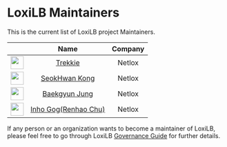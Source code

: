 # LoxiLB Maintainers

This is the current list of LoxiLB project Maintainers.

|                                                                             |                        Name                           |   Company    | 
|:---------------------------------------------------------------------------:|:-----------------------------------------------------:|:------------:|
| <img width="30px" src="https://avatars.githubusercontent.com/u/111065900">  | [Trekkie](https://github.com/TrekkieCoder)            |    Netlox    |
| <img width="30px" src="https://avatars.githubusercontent.com/u/75648333">   | [SeokHwan Kong](https://github.com/UltraInstinct14)   |    Netlox    |
| <img width="30px" src="https://avatars.githubusercontent.com/u/88170638">   | [Baekgyun Jung](https://github.com/backguynn)         |    Netlox    |
| <img width="30px" src="https://avatars.githubusercontent.com/u/75723069">   | [Inho Gog(Renhao Chu)](https://github.com/inhogog2)    |    Netlox    |

If any person or an organization wants to become a maintainer of LoxiLB, please feel free to go through LoxiLB [Governance Guide](https://github.com/loxilb-io/loxilb/blob/main/GOVERNANCE.md) for further details.
